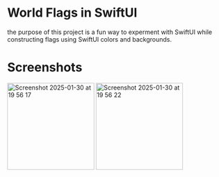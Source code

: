 # World Flags in SwiftUI

the purpose of this project is a fun way to experment with SwiftUI while constructing flags using SwiftUI colors and backgrounds. 

# Screenshots

<img width="200" alt="Screenshot 2025-01-30 at 19 56 17" src="https://github.com/user-attachments/assets/0da6a9f8-5fd4-4576-bca9-14b20c383e67" />
<img width="200" alt="Screenshot 2025-01-30 at 19 56 22" src="https://github.com/user-attachments/assets/90305122-93a5-4b8c-b4a0-3cd44746b959" />
